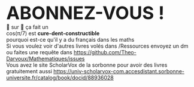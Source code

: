 <font size="10"> **ABONNEZ-VOUS !** </font> <br>
🍕 sur 🍕 ça fait un<br>
cos(π/7) est <b>cure-dent-constructible</b><br>
pourquoi est-ce qu'il y a du français dans les maths<br>
Si vous voulez voir d'autres livres volés dans /Ressources envoyez un dm ou faites une requête dans https://github.com/Theo-Darvoux/Mathematiques/issues<br>
Vous avez le site ScholarVox de la sorbonne pour avoir des livres gratuitement aussi https://univ-scholarvox-com.accesdistant.sorbonne-universite.fr/catalog/book/docid/88936028
